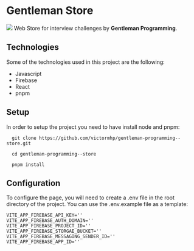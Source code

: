 # Gentleman Store

![](https://pbs.twimg.com/profile_banners/1431921074762047492/1662382332/1500x500)
Web Store for interview challenges by **Gentleman Programming**.

## Technologies

Some of the technologies used in this project are the following:

- Javascript
- Firebase
- React
- pnpm

## Setup

In order to setup the project you need to have install node and pnpm:

```
  git clone https://github.com/victormhp/gentleman-programming--store.git
```

```
  cd gentleman-programming--store
```

```
  pnpm install
```

## Configuration

To configure the page, you will need to create a .env file in the root directory of the project. You can use the .env.example file as a template:

```
VITE_APP_FIREBASE_API_KEY=''
VITE_APP_FIREBASE_AUTH_DOMAIN=''
VITE_APP_FIREBASE_PROJECT_ID=''
VITE_APP_FIREBASE_STORGAE_BUCKET=''
VITE_APP_FIREBASE_MESSAGING_SENDER_ID=''
VITE_APP_FIREBASE_APP_ID=''
```
